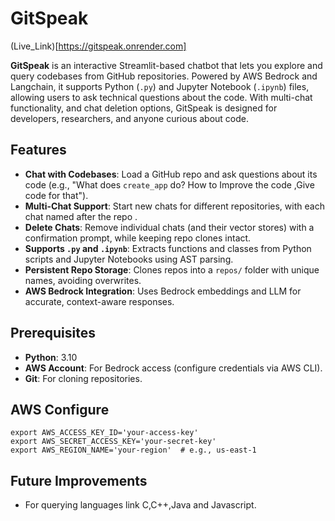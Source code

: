 # GitSpeak
(Live_Link)[https://gitspeak.onrender.com]

**GitSpeak** is an interactive Streamlit-based chatbot that lets you explore and query codebases from GitHub repositories. Powered by AWS Bedrock and Langchain, it supports Python (`.py`) and Jupyter Notebook (`.ipynb`) files, allowing users to ask technical questions about the code. With multi-chat functionality, and chat deletion options, GitSpeak is designed for developers, researchers, and anyone curious about code.


## Features

- **Chat with Codebases**: Load a GitHub repo and ask questions about its code (e.g., "What does `create_app` do? How to Improve the code ,Give code for that").
- **Multi-Chat Support**: Start new chats for different repositories, with each chat named after the repo .
- **Delete Chats**: Remove individual chats (and their vector stores) with a confirmation prompt, while keeping repo clones intact.
- **Supports `.py` and `.ipynb`**: Extracts functions and classes from Python scripts and Jupyter Notebooks using AST parsing.
- **Persistent Repo Storage**: Clones repos into a `repos/` folder with unique names, avoiding overwrites.
- **AWS Bedrock Integration**: Uses Bedrock embeddings and LLM for accurate, context-aware responses.

## Prerequisites

- **Python**: 3.10
- **AWS Account**: For Bedrock access (configure credentials via  AWS CLI).
- **Git**: For cloning repositories.

## AWS Configure
```
export AWS_ACCESS_KEY_ID='your-access-key'
export AWS_SECRET_ACCESS_KEY='your-secret-key'
export AWS_REGION_NAME='your-region'  # e.g., us-east-1
```

##  Future Improvements
-  For querying languages link C,C++,Java and Javascript.
